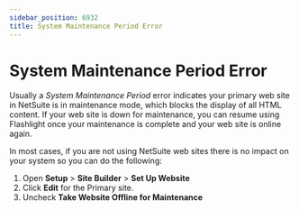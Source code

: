 ```yaml
---
sidebar_position: 6932
title: System Maintenance Period Error
---
```


# System Maintenance Period Error

Usually a *System Maintenance Period* error indicates your primary web site in NetSuite is in maintenance mode, which blocks the display of all HTML content. If your web site is down for maintenance, you can resume using Flashlight once your maintenance is complete and your web site is online again.

In most cases, if you are not using NetSuite web sites there is no impact on your system so you can do the following:

1. Open **Setup** > **Site Builder** > **Set Up Website**
2. Click **Edit** for the Primary site.
3. Uncheck **Take Website Offline for Maintenance**
